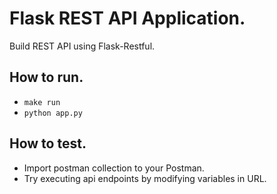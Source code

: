 # Flask REST API Application.

Build REST API using Flask-Restful.


## How to run.

- `make run`
- `python app.py`

## How to test.

- Import postman collection to your Postman.
- Try executing api endpoints by modifying variables in URL.
